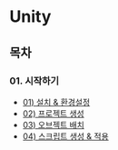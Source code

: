 # Unity

## 목차
### 01\. 시작하기
- [01\) 설치 & 환경설정](/posts/01%20시작하기/01%20설치%20&%20환경설정.md)
- [02\) 프로젝트 생성](/posts/01%20시작하기/02%20프로젝트%20생성.md)
- [03\) 오브젝트 배치](/posts/01%20시작하기/03%20오브젝트%20배치.md)
- [04\) 스크립트 생성 & 적용](/posts/01%20시작하기/04%20스크립트%20생성%20&%20적용.md)